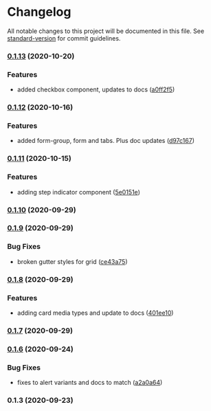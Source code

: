 # Changelog

All notable changes to this project will be documented in this file. See [standard-version](https://github.com/conventional-changelog/standard-version) for commit guidelines.

### [0.1.13](https://github.com///compare/v0.1.12...v0.1.13) (2020-10-20)


### Features

* added checkbox component, updates to docs ([a0ff2f5](https://github.com///commit/a0ff2f504505876c01756fd30081e394f702b6cc))

### [0.1.12](https://github.com///compare/v0.1.11...v0.1.12) (2020-10-16)


### Features

* added form-group, form and tabs. Plus doc updates ([d97c167](https://github.com///commit/d97c1673ca5a21cd52d5a22b360ac0f79303bf2b))

### [0.1.11](https://github.com///compare/v0.1.10...v0.1.11) (2020-10-15)


### Features

* adding step indicator component ([5e0151e](https://github.com///commit/5e0151eb0c37c21217ff07694c1db60683dd749e))

### [0.1.10](https://github.com///compare/v0.1.9...v0.1.10) (2020-09-29)

### [0.1.9](https://github.com///compare/v0.1.8...v0.1.9) (2020-09-29)


### Bug Fixes

* broken gutter styles for grid ([ce43a75](https://github.com///commit/ce43a75d77429ffa3a5ff3e0a9995d586dc5302a))

### [0.1.8](https://github.com///compare/v0.1.7...v0.1.8) (2020-09-29)


### Features

* adding card media types and update to docs ([401ee10](https://github.com///commit/401ee102d32fc90f48369abc14acc83a2fe8b0f5))

### [0.1.7](https://github.com///compare/v0.1.6...v0.1.7) (2020-09-29)

### [0.1.6](https://github.com///compare/v0.1.3...v0.1.6) (2020-09-24)


### Bug Fixes

* fixes to alert variants and docs to match ([a2a0a64](https://github.com///commit/a2a0a641aa28780c52dca8354d62ffde11fd7ad5))

### 0.1.3 (2020-09-23)

